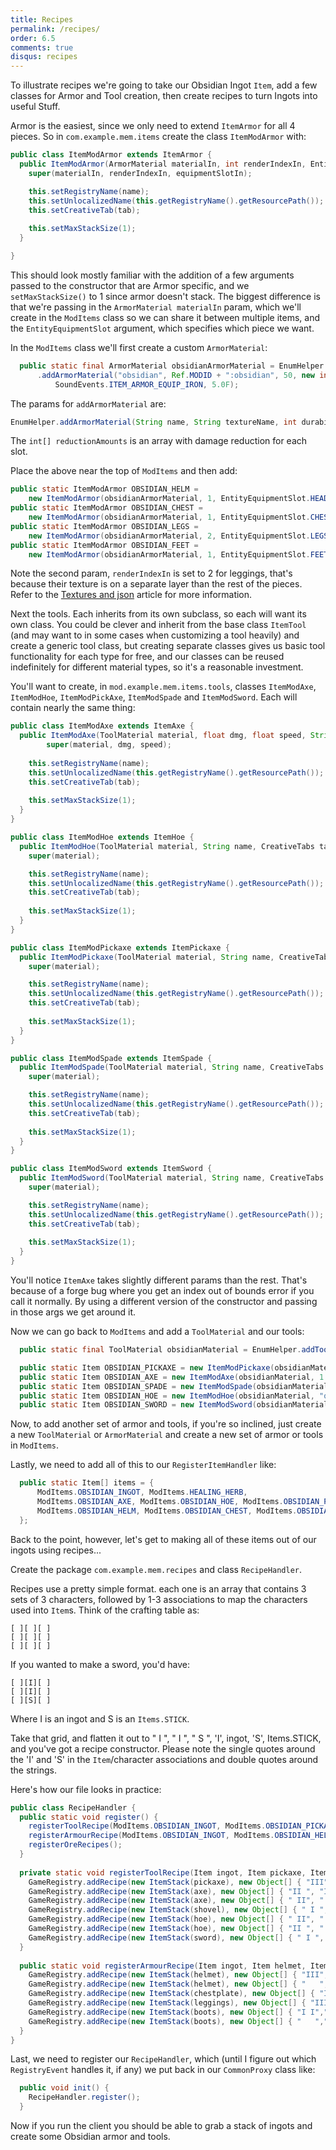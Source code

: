 ```yaml
---
title: Recipes
permalink: /recipes/
order: 6.5
comments: true
disqus: recipes
---
```


To illustrate recipes we're going to take our Obsidian Ingot `Item`, add a few classes for Armor and Tool creation, then create recipes to turn Ingots into useful Stuff.

Armor is the easiest, since we only need to extend `ItemArmor` for all 4 pieces. So in `com.example.mem.items` create the class `ItemModArmor` with:

```java
public class ItemModArmor extends ItemArmor {
  public ItemModArmor(ArmorMaterial materialIn, int renderIndexIn, EntityEquipmentSlot equipmentSlotIn, String name, CreativeTabs tab) {
    super(materialIn, renderIndexIn, equipmentSlotIn);

    this.setRegistryName(name);
    this.setUnlocalizedName(this.getRegistryName().getResourcePath());
    this.setCreativeTab(tab);
    
    this.setMaxStackSize(1);
  }

}
```

This should look mostly familiar with the addition of a few arguments passed to the constructor that are Armor specific, and we `setMaxStackSize()` to 1 since armor doesn't stack. The biggest difference is that we're passing in the `ArmorMaterial materialIn` param, which we'll create in the `ModItems` class so we can share it between multiple items, and the `EntityEquipmentSlot` argument, which specifies which piece we want.

In the `ModItems` class we'll first create a custom `ArmorMaterial`:

```java
  public static final ArmorMaterial obsidianArmorMaterial = EnumHelper
      .addArmorMaterial("obsidian", Ref.MODID + ":obsidian", 50, new int[] { 10, 10, 10, 10 }, 50, 
          SoundEvents.ITEM_ARMOR_EQUIP_IRON, 5.0F);
```

The params for `addArmorMaterial` are:

```java
EnumHelper.addArmorMaterial(String name, String textureName, int durability, int[] reductionAmounts, int enchantability, SoundEvent soundOnEquip, float toughness)
```

The `int[] reductionAmounts` is an array with damage reduction for each slot.

Place the above near the top of `ModItems` and then add:

```java
public static ItemModArmor OBSIDIAN_HELM = 
    new ItemModArmor(obsidianArmorMaterial, 1, EntityEquipmentSlot.HEAD, "obsidian_helm", Ref.tabExample);
public static ItemModArmor OBSIDIAN_CHEST = 
    new ItemModArmor(obsidianArmorMaterial, 1, EntityEquipmentSlot.CHEST, "obsidian_chest", Ref.tabExample);
public static ItemModArmor OBSIDIAN_LEGS = 
    new ItemModArmor(obsidianArmorMaterial, 2, EntityEquipmentSlot.LEGS, "obsidian_legs", Ref.tabExample);
public static ItemModArmor OBSIDIAN_FEET = 
    new ItemModArmor(obsidianArmorMaterial, 1, EntityEquipmentSlot.FEET, "obsidian_feet", Ref.tabExample);
```

Note the second param, `renderIndexIn` is set to 2 for leggings, that's because their texture is on a separate layer than the rest of the pieces. Refer to the [Textures and json](/textures/) article for more information.

Next the tools. Each inherits from its own subclass, so each will want its own class. You could be clever and inherit from the base class `ItemTool` (and may want to in some cases when customizing a tool heavily) and create a generic tool class, but creating separate classes gives us basic tool functionality for each type for free, and our classes can be reused indefinitely for different material types, so it's a reasonable investment.

You'll want to create, in `mod.example.mem.items.tools`, classes `ItemModAxe`, `ItemModHoe`, `ItemModPickAxe`, `ItemModSpade` and `ItemModSword`. Each will contain nearly the same thing:

```java
public class ItemModAxe extends ItemAxe {
  public ItemModAxe(ToolMaterial material, float dmg, float speed, String name, CreativeTabs tab) {
        super(material, dmg, speed);
        
    this.setRegistryName(name);
    this.setUnlocalizedName(this.getRegistryName().getResourcePath());
    this.setCreativeTab(tab);
    
    this.setMaxStackSize(1);
  }
}
```

```java
public class ItemModHoe extends ItemHoe {
  public ItemModHoe(ToolMaterial material, String name, CreativeTabs tab) {
    super(material);

    this.setRegistryName(name);
    this.setUnlocalizedName(this.getRegistryName().getResourcePath());
    this.setCreativeTab(tab);
    
    this.setMaxStackSize(1);
  }
}
```

```java
public class ItemModPickaxe extends ItemPickaxe {
  public ItemModPickaxe(ToolMaterial material, String name, CreativeTabs tab) {
    super(material);

    this.setRegistryName(name);
    this.setUnlocalizedName(this.getRegistryName().getResourcePath());
    this.setCreativeTab(tab);
    
    this.setMaxStackSize(1);
  }
}
```

```java
public class ItemModSpade extends ItemSpade {
  public ItemModSpade(ToolMaterial material, String name, CreativeTabs tab) {
    super(material);

    this.setRegistryName(name);
    this.setUnlocalizedName(this.getRegistryName().getResourcePath());
    this.setCreativeTab(tab);
    
    this.setMaxStackSize(1);
  }
}
```

```java
public class ItemModSword extends ItemSword {
  public ItemModSword(ToolMaterial material, String name, CreativeTabs tab) {
    super(material);

    this.setRegistryName(name);
    this.setUnlocalizedName(this.getRegistryName().getResourcePath());
    this.setCreativeTab(tab);
    
    this.setMaxStackSize(1);
  }
}
```

You'll notice `ItemAxe` takes slightly different params than the rest. That's because of a forge bug where you get an index out of bounds error if you call it normally. By using a different version of the constructor and passing in those args we get around it.

Now we can go back to `ModItems` and add a `ToolMaterial` and our tools:

```java
  public static final ToolMaterial obsidianMaterial = EnumHelper.addToolMaterial(Ref.MODID + ":obsidian", 0, 1000, 1.0F, 5.0F, 100);

  public static Item OBSIDIAN_PICKAXE = new ItemModPickaxe(obsidianMaterial, "obsidian_pickaxe", Ref.tabTech);
  public static Item OBSIDIAN_AXE = new ItemModAxe(obsidianMaterial, 1.0F, 1.0F, "obsidian_axe", Ref.tabTech);
  public static Item OBSIDIAN_SPADE = new ItemModSpade(obsidianMaterial, "obsidian_spade", Ref.tabTech);
  public static Item OBSIDIAN_HOE = new ItemModHoe(obsidianMaterial, "obsidian_hoe", Ref.tabTech);
  public static Item OBSIDIAN_SWORD = new ItemModSword(obsidianMaterial, "obsidian_sword", Ref.tabTech);
```

Now, to add another set of armor and tools, if you're so inclined, just create a new `ToolMaterial` or `ArmorMaterial` and create a new set of armor or tools in `ModItems`.

Lastly, we need to add all of this to our `RegisterItemHandler` like:

```java
  public static Item[] items = {
      ModItems.OBSIDIAN_INGOT, ModItems.HEALING_HERB,
      ModItems.OBSIDIAN_AXE, ModItems.OBSIDIAN_HOE, ModItems.OBSIDIAN_PICKAXE, ModItems.OBSIDIAN_SPADE, ModItems.OBSIDIAN_SWORD,
      ModItems.OBSIDIAN_HELM, ModItems.OBSIDIAN_CHEST, ModItems.OBSIDIAN_LEGS, ModItems.OBSIDIAN_FEET
  };
```

Back to the point, however, let's get to making all of these items out of our ingots using recipes...

Create the package `com.example.mem.recipes` and class `RecipeHandler`.

Recipes use a pretty simple format. each one is an array that contains 3 sets of 3 characters, followed by 1-3 associations to map the characters used into `Item`s. Think of the crafting table as:

```
[ ][ ][ ]
[ ][ ][ ]
[ ][ ][ ]
```
If you wanted to make a sword, you'd have:

```
[ ][I][ ]
[ ][I][ ]
[ ][S][ ]
```

Where I is an ingot and S is an `Items.STICK`.

Take that grid, and flatten it out to " I ", " I ", " S ", 'I', ingot, 'S', Items.STICK, and you've got a recipe constructor. Please note the single quotes around the 'I' and 'S' in the `Item`/character associations and double quotes around the strings.

Here's how our file looks in practice:

```java
public class RecipeHandler {
  public static void register() {
    registerToolRecipe(ModItems.OBSIDIAN_INGOT, ModItems.OBSIDIAN_PICKAXE, ModItems.OBSIDIAN_AXE, ModItems.OBSIDIAN_SPADE, ModItems.OBSIDIAN_HOE, ModItems.OBSIDIAN_SWORD);
    registerArmourRecipe(ModItems.OBSIDIAN_INGOT, ModItems.OBSIDIAN_HELM, ModItems.OBSIDIAN_CHEST, ModItems.OBSIDIAN_LEGS, ModItems.OBSIDIAN_FEET);
    registerOreRecipes();
  }
  
  private static void registerToolRecipe(Item ingot, Item pickaxe, Item axe, Item shovel, Item hoe, Item sword) {
    GameRegistry.addRecipe(new ItemStack(pickaxe), new Object[] { "III", " S ", " S ", 'I', ingot, 'S', Items.STICK });
    GameRegistry.addRecipe(new ItemStack(axe), new Object[] { "II ", "IS ", " S ", 'I', ingot, 'S', Items.STICK });
    GameRegistry.addRecipe(new ItemStack(axe), new Object[] { " II", " SI", " S ", 'I', ingot, 'S', Items.STICK });
    GameRegistry.addRecipe(new ItemStack(shovel), new Object[] { " I ", " S ", " S ", 'I', ingot, 'S', Items.STICK });
    GameRegistry.addRecipe(new ItemStack(hoe), new Object[] { " II", " S ", " S ", 'I', ingot, 'S', Items.STICK });
    GameRegistry.addRecipe(new ItemStack(hoe), new Object[] { "II ", " S ", " S ", 'I', ingot, 'S', Items.STICK });
    GameRegistry.addRecipe(new ItemStack(sword), new Object[] { " I ", " I ", " S ", 'I', ingot, 'S', Items.STICK });
  }
  
  public static void registerArmourRecipe(Item ingot, Item helmet, Item chestplate, Item leggings, Item boots) {
    GameRegistry.addRecipe(new ItemStack(helmet), new Object[] { "III","I I","   ",'I',ingot});
    GameRegistry.addRecipe(new ItemStack(helmet), new Object[] { "   ","III","I I",'I',ingot});
    GameRegistry.addRecipe(new ItemStack(chestplate), new Object[] { "I I","III","III",'I',ingot});
    GameRegistry.addRecipe(new ItemStack(leggings), new Object[] { "III","I I","I I",'I',ingot});
    GameRegistry.addRecipe(new ItemStack(boots), new Object[] { "I I","I I","   ",'I',ingot});
    GameRegistry.addRecipe(new ItemStack(boots), new Object[] { "   ","I I","I I",'I',ingot});
  }
}
```

Last, we need to register our `RecipeHandler`, which (until I figure out which `RegistryEvent` handles it, if any) we put back in our `CommonProxy` class like:

```java
  public void init() {
    RecipeHandler.register();
  }
```

Now if you run the client you should be able to grab a stack of ingots and create some Obsidian armor and tools.


